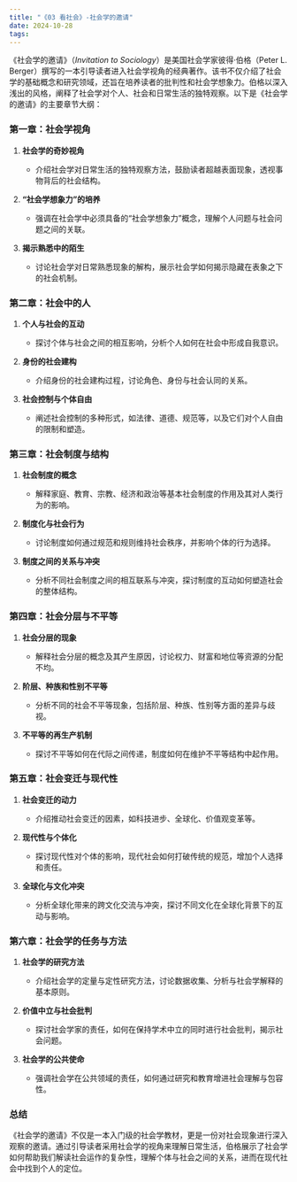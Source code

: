 ```yaml
---
title: "《03 看社会》-社会学的邀请"
date: 2024-10-28
tags: 
---
```

《社会学的邀请》（*Invitation to Sociology*）是美国社会学家彼得·伯格（Peter L. Berger）撰写的一本引导读者进入社会学视角的经典著作。该书不仅介绍了社会学的基础概念和研究领域，还旨在培养读者的批判性和社会学想象力。伯格以深入浅出的风格，阐释了社会学对个人、社会和日常生活的独特观察。以下是《社会学的邀请》的主要章节大纲：

### 第一章：社会学视角

1. **社会学的奇妙视角**  
   - 介绍社会学对日常生活的独特观察方法，鼓励读者超越表面现象，透视事物背后的社会结构。
   
2. **“社会学想象力”的培养**  
   - 强调在社会学中必须具备的“社会学想象力”概念，理解个人问题与社会问题之间的关联。

3. **揭示熟悉中的陌生**  
   - 讨论社会学对日常熟悉现象的解构，展示社会学如何揭示隐藏在表象之下的社会机制。

### 第二章：社会中的人

1. **个人与社会的互动**  
   - 探讨个体与社会之间的相互影响，分析个人如何在社会中形成自我意识。
   
2. **身份的社会建构**  
   - 介绍身份的社会建构过程，讨论角色、身份与社会认同的关系。

3. **社会控制与个体自由**  
   - 阐述社会控制的多种形式，如法律、道德、规范等，以及它们对个人自由的限制和塑造。

### 第三章：社会制度与结构

1. **社会制度的概念**  
   - 解释家庭、教育、宗教、经济和政治等基本社会制度的作用及其对人类行为的影响。
   
2. **制度化与社会行为**  
   - 讨论制度如何通过规范和规则维持社会秩序，并影响个体的行为选择。

3. **制度之间的关系与冲突**  
   - 分析不同社会制度之间的相互联系与冲突，探讨制度的互动如何塑造社会的整体结构。

### 第四章：社会分层与不平等

1. **社会分层的现象**  
   - 解释社会分层的概念及其产生原因，讨论权力、财富和地位等资源的分配不均。
   
2. **阶层、种族和性别不平等**  
   - 分析不同的社会不平等现象，包括阶层、种族、性别等方面的差异与歧视。

3. **不平等的再生产机制**  
   - 探讨不平等如何在代际之间传递，制度如何在维护不平等结构中起作用。

### 第五章：社会变迁与现代性

1. **社会变迁的动力**  
   - 介绍推动社会变迁的因素，如科技进步、全球化、价值观变革等。
   
2. **现代性与个体化**  
   - 探讨现代性对个体的影响，现代社会如何打破传统的规范，增加个人选择和责任。

3. **全球化与文化冲突**  
   - 分析全球化带来的跨文化交流与冲突，探讨不同文化在全球化背景下的互动与影响。

### 第六章：社会学的任务与方法

1. **社会学的研究方法**  
   - 介绍社会学的定量与定性研究方法，讨论数据收集、分析与社会学解释的基本原则。
   
2. **价值中立与社会批判**  
   - 探讨社会学家的责任，如何在保持学术中立的同时进行社会批判，揭示社会问题。

3. **社会学的公共使命**  
   - 强调社会学在公共领域的责任，如何通过研究和教育增进社会理解与包容性。

### 总结

《社会学的邀请》不仅是一本入门级的社会学教材，更是一份对社会现象进行深入观察的邀请。通过引导读者采用社会学的视角来理解日常生活，伯格展示了社会学如何帮助我们解读社会运作的复杂性，理解个体与社会之间的关系，进而在现代社会中找到个人的定位。
